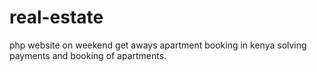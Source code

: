 # real-estate
php website on weekend get aways apartment booking in kenya 
solving payments and booking of apartments.

